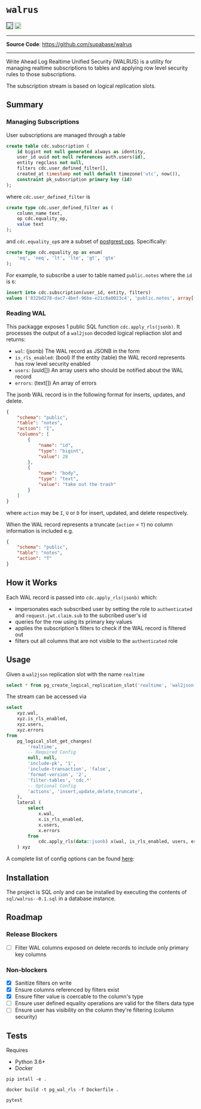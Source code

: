 # `walrus`
<p>

<a href=""><img src="https://img.shields.io/badge/postgresql-12+-blue.svg" alt="PostgreSQL version" height="18"></a>
<a href="https://github.com/supabase/wal_rls/blob/master/LICENSE"><img src="https://img.shields.io/pypi/l/markdown-subtemplate.svg" alt="License" height="18"></a>


</p>

---

**Source Code**: <a href="https://github.com/supabase/walrus" target="_blank">https://github.com/supabase/walrus</a>

---

Write Ahead Log Realtime Unified Security (WALRUS) is a utility for managing realtime subscriptions to tables and applying row level security rules to those subscriptions.

The subscription stream is based on logical replication slots.

## Summary
### Managing Subscriptions

User subscriptions are managed through a table

```sql
create table cdc.subscription (
	id bigint not null generated always as identity,
	user_id uuid not null references auth.users(id),
	entity regclass not null,
	filters cdc.user_defined_filter[],
    created_at timestamp not null default timezone('utc', now()),
    constraint pk_subscription primary key (id)
);
```
where `cdc.user_defined_filter` is 
```sql
create type cdc.user_defined_filter as (
    column_name text,
    op cdc.equality_op,
    value text
);
```
and `cdc.equality_op`s are a subset of [postgrest ops](https://postgrest.org/en/v4.1/api.html#horizontal-filtering-rows). Specifically:
```sql
create type cdc.equality_op as enum(
    'eq', 'neq', 'lt', 'lte', 'gt', 'gte'
);
```

For example, to subscribe a user to table named `public.notes` where the `id` is `6`:
```sql
insert into cdc.subscription(user_id, entity, filters)
values ('832bd278-dac7-4bef-96be-e21c8a0023c4', 'public.notes', array[('id', 'eq', '6')]);
```


### Reading WAL

This packagge exposes 1 public SQL function `cdc.apply_rls(jsonb)`. It processes the output of a `wal2json` decoded logical repliaction slot and returns:

- `wal`: (jsonb) The WAL record as JSONB in the form
- `is_rls_enabled`: (bool) If the entity (table) the WAL record represents has row level security enabled
- `users`: (uuid[]) An array users who should be notified about the WAL record
- `errors`: (text[]) An array of errors

The jsonb WAL record is in the following format for inserts, updates, and delete.
```json
{
    "schema": "public",
    "table": "notes",
    "action": "I",
    "columns": [
        {
            "name": "id",
            "type": "bigint",
            "value": 28
        },
        {
            "name": "body",
            "type": "text",
            "value": "take out the trash"
        }
    ]
}
```
where `action` may be `I`, `U` or `D` for insert, updated, and delete respectively.

When the WAL record represents a truncate (`action` = `T`) no column information is included e.g.
```json
{
    "schema": "public",
    "table": "notes",
    "action": "T"
}
```
## How it Works

Each WAL record is passed into `cdc.apply_rls(jsonb)` which:

- impersonates each subscribed user by setting the role to `authenticated` and `request.jwt.claim.sub` to the subcribed user's id
- queries for the row using its primary key values
- applies the subscription's filters to check if the WAL record is filtered out
- filters out all columns that are not visible to the `authenticated` role

## Usage

Given a `wal2json` replication slot with the name `realtime`
```sql
select * from pg_create_logical_replication_slot('realtime', 'wal2json')
```

The stream can be accessed via 

```sql
select
    xyz.wal,
    xyz.is_rls_enabled,
    xyz.users,
    xyz.errors
from
    pg_logical_slot_get_changes(
        'realtime',
        -- Required Config
        null, null, 
        'include-pk', '1',
        'include-transaction', 'false',
        'format-version', '2',
        'filter-tables', 'cdc.*'
        -- Optional Config
        'actions', 'insert,update,delete,truncate',
    ),
    lateral (
        select
            x.wal,
            x.is_rls_enabled,
            x.users,
            x.errors
        from
            cdc.apply_rls(data::jsonb) x(wal, is_rls_enabled, users, errors)
    ) xyz
```

A complete list of config options can be found [here](https://github.com/eulerto/wal2json):

## Installation

The project is SQL only and can be installed by executing the contents of `sql/walrus--0.1.sql` in a database instance.
## Roadmap

### Release Blockers
- [ ] Filter WAL columns exposed on delete records to include only primary key columns

### Non-blockers
- [x] Sanitize filters on write
- [x] Ensure columns referenced by filters exist
- [x] Ensure filter value is coercable to the column's type
- [ ] Ensure user defined equality operations are valid for the filters data type
- [ ] Ensure user has visibility on the column they're filtering (column security)

## Tests

Requires

- Python 3.6+
- Docker 

```shell
pip intall -e .

docker build -t pg_wal_rls -f Dockerfile .

pytest
```
